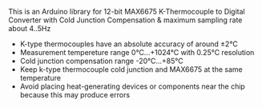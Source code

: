 This is an Arduino library for 12-bit MAX6675 K-Thermocouple to Digital Converter with Cold Junction Compensation & maximum sampling rate  about 4..5Hz

- K-type thermocouples have an absolute accuracy of around ±2°C
- Measurement tempereture range 0°C...+1024°C with 0.25°C resolution
- Cold junction compensation range -20°C...+85°C
- Keep k-type thermocouple cold junction and MAX6675 at the same temperature
- Avoid placing heat-generating devices or components near the chip
  because this may produce errors
